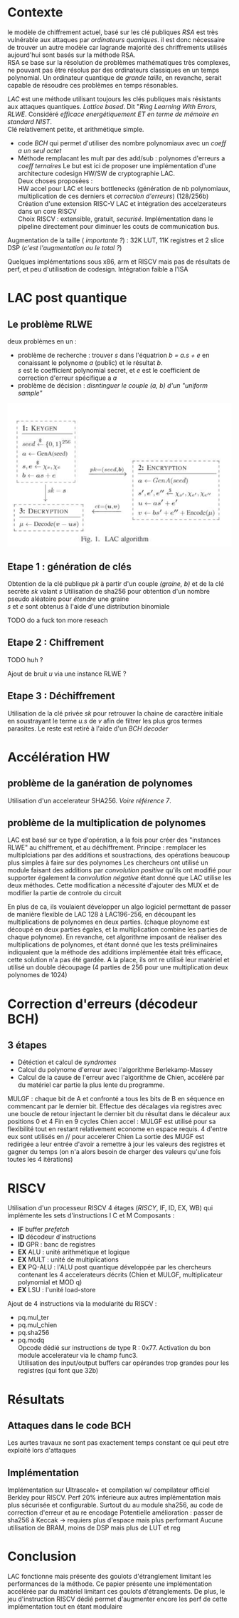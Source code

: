 # Contexte 

le modèle de chiffrement actuel, basé sur les clé publiques *RSA* est très vulnérable aux attaques par 
*ordinateurs quaniques*. il est donc nécessaire de trouver un autre modèle car lagrande majorité des chriffrements utilisés aujourd'hui sont basés sur la méthode RSA.  
RSA se base sur la résolution de problèmes mathématiques très complexes, ne pouvant pas être résolus par des ordinateurs classiques en un temps polynomial. Un ordinateur quantique de *grande taille*, en revanche, serait capable de résoudre ces problèmes en temps résonables.  

*LAC* est une méthode utilisant toujours les clés publiques mais résistants aux attaques quantiques. *Lattice based*. Dit "*Ring Learning With Errors, RLWE*. Considéré *efficace energétiquement ET en terme de mémoire en standard NIST*.  
Clé relativement petite, et arithmétique simple. 
 *  code *BCH* qui permet d'utiliser des nombre polynomiaux avec un *coeff a un seul octet*
 *  Méthode remplacant les mult par des add/sub  : polynomes d'erreurs a *coeff ternaires*
Le but est ici de proposer une implémentation d'une architecture codesign HW/SW  de cryptographie LAC.  
Deux choses proposées :  
HW accel pour LAC et leurs bottlenecks (génération de nb polynomiaux, multiplication de ces derniers et *correction d'erreurs*) (128/256b)
Création d'une extension RISC-V LAC et intégration des accelzerateurs dans un core RISCV  
Choix RISCV : extensible, gratuit, *securisé*. Implémentation dans le pipeline directement pour diminuer les couts de communication bus.

Augmentation de la taille ( *importante ?*) : 32K LUT, 11K registres et 2 slice DSP (*c'est l'augmentation ou le total ?*)


Quelques implémentations sous x86, arm et RISCV mais pas de résultats de perf, et peu d'utilisation de codesign. Intégration faible a l'ISA


# LAC post quantique
## Le problème RLWE 
deux problèmes en un :
* problème de recherche : trouver _s_ dans l'équatrion _b = a.s + e_ en conaissant le polynome _a_ (public) et le résultat _b_.   
_s_ est le coefficient polynomial secret, et _e_ est le coefficient de correction d'erreur spécifique a _a_
* problème de décision : *disntinguer le couple (a, b) d'un "uniform sample"*

![](keygen_encrypt_decrypt.png)
## Etape 1 : génération de clés
Obtention de la clé publique _pk_ à partir d'un couple _(graine, b)_ et de la clé secrète _sk_ valant _s_
Utilisation de sha256 pour obtention d'un nombre pseudo aléatoire pour *étendre* une graine  
_s_ et _e_ sont obtenus à l'aide d'une distribution binomiale
<!-->TODO do a fuck ton more reseach <!-->

## Etape 2 : Chiffrement
<!-->TODO huh ? <!-->
Ajout de bruit _u_ via une instance RLWE ?
## Etape 3 : Déchiffrement
Utilisation de la clé privée _sk_ pour retrouver la chaine de caractère initiale en soustrayant le terme _u.s_ de _v_ afin de filtrer les plus gros termes parasites. Le reste est retiré à l'aide d'un *BCH decoder*


# Accélération HW
## problème de la ganération de polynomes
Utilisation d'un accelerateur SHA256. *Voire référence 7*.

## problème de la multiplication de polynomes

LAC est basé sur ce type d'opération, a la fois pour créer des "instances RLWE" au chiffrement, et au déchiffrement.
Principe : remplacer les multiplciations par des additions et soustractions, des opérations beaucoup plus simples à faire sur des polynomes
Les chercheurs ont utilisé un module faisant des additions par *convolution positive* qu'ils ont modifié pour supporter également la *convolution négative* 
étant donné que LAC utilise les deux méthodes. Cette modification a nécessité d'ajouter des MUX et de modifier la partie de controle du circuit 

En plus de ca, ils voulaient développer un algo logiciel permettant de passer de manière flexible de LAC 128 à LAC196-256, en découpant les multiplications de polynomes en deux parties. (chaque ploynome est découpé en deux parties égales, et la multiplication combine les parties de chaque polynome).
En revanche, cet algorithme imposant de réaliser des multiplications de polynomes, et étant donné que les tests préliminaires indiquaient que la méthode des additions implémentée était très efficace, cette solution n'a pas été gardée.
A la place, ils ont re utilisé leur matériel et utilisé un double découpage (4 parties de 256 pour une multiplication deux polynomes de 1024)

# Correction d'erreurs (décodeur BCH)
## 3 étapes
* Détéction et calcul de *syndromes*
* Calcul du polynome d'erreur avec l'algorithme Berlekamp-Massey
* Calcul de la cause de l'erreur avec l'algorithme de Chien, accéléré par du matériel car partie la plus lente du programme.

MULGF : chaque bit de A et confronté a tous les bits de B en séquence en commencant par le dernier bit.
        Effectue des décalages via registres avec une boucle de retour injectant le dernier bit du résultat dans le décaleur aux positions 0 et 4
        Fin en 9 cycles
Chien accel :
        MULGF est utilisé pour sa flexibilité tout en restant relativement econome en espace requis. 4 d'entre eux sont utilisés en // pour accelerer Chien
        La sortie des MUGF est redirigée a leur entrée d'avoir a remettre à jour les valeurs des registres et gagner du temps (on n'a alors besoin de charger des
        valeurs qu'une fois toutes les 4 itérations)

# RISCV

Utilisation d'un processeur RISCV 4 étages (*RISCY*, IF, ID, EX, WB) qui implémente les sets d'instructions I C et M 
Composants :
* __IF__ buffer *prefetch*
* __ID__ décodeur d'instructions
* __ID__ GPR : banc de registres  
* __EX__ ALU : unité arithmétique et logique
* __EX__ MULT : unité de multiplications
* __EX__ PQ-ALU : l'ALU post quantique développée par les chercheurs contenant les 4 accelerateurs décrits (Chien et MULGF, multiplicateur polynomial et MOD q)
* __EX__ LSU : l'unité load-store 

Ajout de 4 instructions via la modularité du RISCV :
* pq.mul_ter 
* pq.mul_chien
* pq.sha256
* pq.modq  
Opcode dédié sur instructions de type R : 0x77. Activation du bon module accelerateur via le champ func3.  
Utilisation des input/output buffers car opérandes trop grandes pour les registres (qui font que 32b)

# Résultats 
## Attaques dans le code BCH

Les aurtes travaux ne sont pas exactement temps constant ce qui peut etre exploité lors d'attaques

## Implémentation
Implémentation sur Ultrascale+ et compilation w/ compilateur officiel Berkley pour RISCV.
Perf 20% inférieure aux autres implémentation mais plus sécurisée et configurable. Surtout du au module sha256, au code de correction d'erreur et au re encodage 
Potentielle amélioration : passer de sha256 à Keccak -> requiers plus d'espace mais plus performant
Aucune utilisation de BRAM, moins de DSP mais plus de LUT et reg

# Conclusion 
LAC fonctionne mais présente des goulots d'étranglement limitant les performances de la méthode. Ce papier présente une implémentation accélérée par du matériel
limitant ces goulots d'étranglements. De plus, le jeu d'instruction RISCV dédié permet d'augmenter encore les perf de cette implémentation tout en étant modulaire

